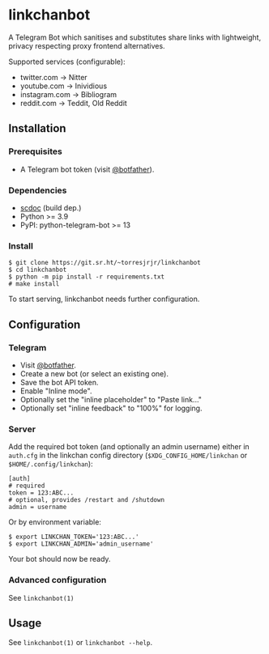 linkchanbot
===========

A Telegram Bot which sanitises and substitutes share links
with lightweight, privacy respecting proxy frontend alternatives.

Supported services (configurable):

- twitter.com -> Nitter
- youtube.com -> Inividious
- instagram.com -> Bibliogram
- reddit.com -> Teddit, Old Reddit


Installation
------------

### Prerequisites

-   A Telegram bot token (visit [@botfather](https://t.me/botfather)).

### Dependencies

-   [scdoc](https://sr.ht/~sircmpwn/scdoc) (build dep.)
-   Python >= 3.9
-   PyPI: python-telegram-bot >= 13

### Install

	$ git clone https://git.sr.ht/~torresjrjr/linkchanbot
	$ cd linkchanbot
	$ python -m pip install -r requirements.txt
	# make install

To start serving, linkchanbot needs further configuration.


Configuration
-------------

### Telegram

-   Visit [@botfather](https://t.me/botfather).
-   Create a new bot (or select an existing one).
-   Save the bot API token.
-   Enable "Inline mode".
-   Optionally set the "inline placeholder" to "Paste link..."
-   Optionally set "inline feedback" to "100%" for logging.

### Server

Add the required bot token (and optionally an admin username)
either in `auth.cfg` in the linkchan config directory
(`$XDG_CONFIG_HOME/linkchan` or `$HOME/.config/linkchan`):

	[auth]
	# required
	token = 123:ABC...
	# optional, provides /restart and /shutdown
	admin = username

Or by environment variable:

	$ export LINKCHAN_TOKEN='123:ABC...'
	$ export LINKCHAN_ADMIN='admin_username'

Your bot should now be ready.

### Advanced configuration

See `linkchanbot(1)`


Usage
-----

See `linkchanbot(1)` or `linkchanbot --help`.


  [xdg]: https://specifications.freedesktop.org/basedir-spec/basedir-spec-latest.html

